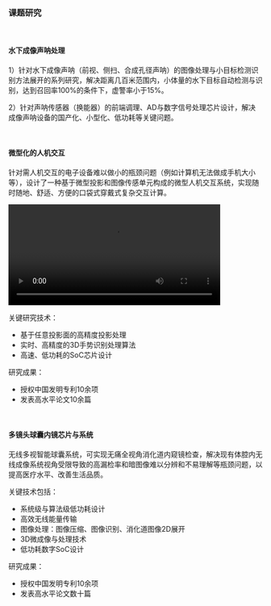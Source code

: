 <div class="block-title"><h3>课题研究</h3></div>
<br>

#### 水下成像声呐处理

1）针对水下成像声呐（前视、侧扫、合成孔径声呐）的图像处理与小目标检测识别方法展开的系列研究，解决距离几百米范围内，小体量的水下目标自动检测与识别，达到召回率100%的条件下，虚警率小于15%。

2）针对声呐传感器（换能器）的前端调理、AD与数字信号处理芯片设计，解决成像声呐设备的国产化、小型化、低功耗等关键问题。

<br>

####  微型化的人机交互

针对需人机交互的电子设备难以做小的瓶颈问题（例如计算机无法做成手机大小等），设计了一种基于微型投影和图像传感单元构成的微型人机交互系统，实现随时随地、舒适、方便的口袋式穿戴式复杂交互计算。

<!--iframe 
    height=450 
    width=800 
    src="./img/research/renji.mp4" 
    frameborder = 0
    align = "middle" 
    scrolling = "auto"
    allowfullscreen>
</iframe-->

<video width="420" height="200" controls autoplay>
    <source src="./img/research/renji.mp4" type="video/mp4"></source>
</video> 


关键研究技术：

* 基于任意投影面的高精度投影处理
* 实时、高精度的3D手势识别处理算法
* 高速、低功耗的SoC芯片设计

研究成果：
* 授权中国发明专利10余项
* 发表高水平论文10余篇 

<br>

#### 多镜头球囊内镜芯片与系统

无线多视智能球囊系统，可实现无痛全视角消化道内窥镜检查，解决现有体腔内无线成像系统视角受限导致的高漏检率和暗图像难以分辨和不易理解等瓶颈问题，以提高医疗水平、改善生活品质。

关键技术包括：

* 系统级与算法级低功耗设计
* 高效无线能量传输
* 图像处理：图像压缩、图像识别、消化道图像2D展开
* 3D微成像与处理技术
* 低功耗数字SoC设计
 
研究成果：

* 授权中国发明专利10余项
* 发表高水平论文数十篇
